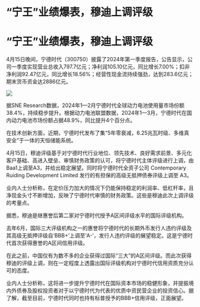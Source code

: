 # “宁王”业绩爆表，穆迪上调评级

# “宁王”业绩爆表，穆迪上调评级

4月15日晚间，宁德时代（300750）披露了2024年第一季度报告，公告显示，公司一季度实现营业总收入797.7亿元；净利润105.10亿元，同比增长7.00%；扣非净利润92.47亿元，同比增长18.56%；经营性现金流持续强劲，达到283.6亿元；期末货币资金达2886亿元。

![](https://inews.gtimg.com/om_bt/OWUWfpKs67Rihn3O47E4qZ8HJ8UwJGW3WVlG7nSqYXLqEAA/1000)

据SNE
Research数据，2024年1—2月宁德时代全球动力电池使用量市场份额38.4%，持续稳步提升。根据动力电池联盟数据，2024年1—3月，宁德时代在国内动力电池市场份额占据48.9%，同比提升4个百分点。

在技术创新方面，近期，宁德时代发布了集“5年零衰减，6.25兆瓦时级、多维真安全”于一体的天恒储能系统。

4月15日，穆迪评级基于对宁德时代行业地位、领先技术、良好需求前景、多元化客户基础、高进入壁垒、审慎财务政策的认可，将宁德时代主体评级进行上调，由Baa1上调至A3，并给出稳定展望。同时将宁德时代全资子公司
Contemporary Ruiding Development Limited 发行的有担保的高级无抵押债券评级上调至 A3。

业内人士分析称，在定价压力加大的情况下仍能保持稳定的利润率、低杠杆率，且净现金头寸不断增加，反映了宁德时代审慎的财务政策。这些是穆迪此次上调评级的考量点。

据悉，穆迪是继惠誉后第二家对宁德时代授予A区间评级水平的国际评级机构。

去年6月，国际三大评级机构之一的惠誉将宁德时代的长期外币发行人违约评级及其高级无抵押评级自‘BBB+’上调至‘A-’，发行人违约评级的展望稳定。这是宁德时代首次获得惠誉的A区间信用评级。

在此之前，中国仅有为数不多的企业获得过国际“三大”的A区间评级。而此次获得穆迪的评级上调，则在一定程度上透露出国际评级机构对宁德时代信用资质充分认可的态度。

业内人士分析称，这将进一步提升宁德时代在国际资本市场的稳健形象，并提振境内外债券及股权投资者对于以宁德时代为代表的优质中资民营企业的投资信心。据了解，截至目前，宁德时代同时也持有标普授予的BBB+信用评级，正面展望。

